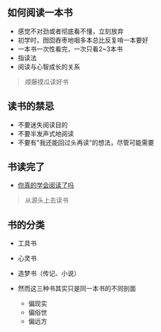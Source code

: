 ## 如何阅读一本书

- 感觉不对劲或者彻底看不懂，立刻放弃
- 初学时，囫囵吞枣地咽多本总比反复啃一本要好
- 一本书一次性看完，一次只看2~3本书
- 指读法
- 阅读与心智成长的关系

> 顺藤摸瓜读好书

## 读书的禁忌

- 不要迷失阅读目的
- 不要半发声式地阅读
- 不要有"我还能回过头再读"的想法，尽管可能需要

## 书读完了

- [你真的学会阅读了吗](http://www.jianshu.com/p/22ea3f521faf)

> 从源头上去读书

## 书的分类

- 工具书
- 心灵书
- 造梦书（传记、小说）
- 然而这三种书其实只是同一本书的不同剖面

  - 偏现实
  - 偏俗世
  - 偏远方

